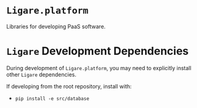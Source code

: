 # `Ligare.platform`

Libraries for developing PaaS software.

# `Ligare` Development Dependencies

During development of `Ligare.platform`, you may need to explicitly install other `Ligare` dependencies.

If developing from the root repository, install with:
- `pip install -e src/database`
